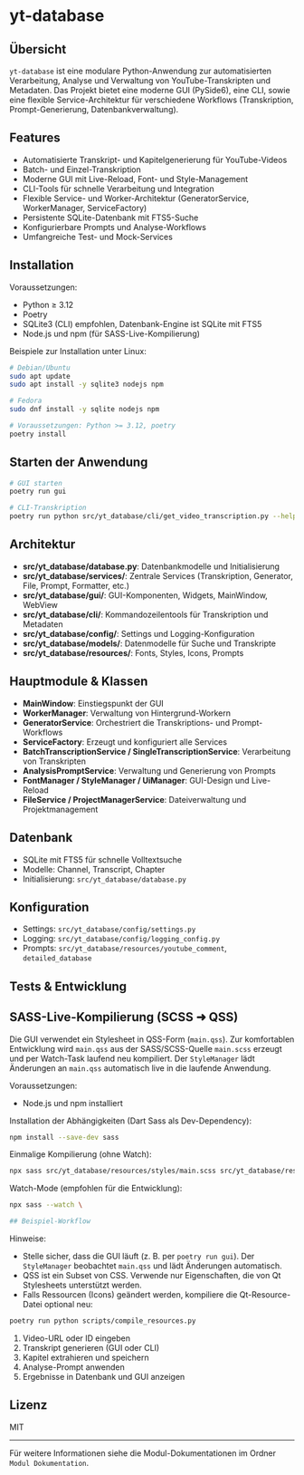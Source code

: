 # yt-database

## Übersicht

`yt-database` ist eine modulare Python-Anwendung zur automatisierten Verarbeitung, Analyse und Verwaltung von YouTube-Transkripten und Metadaten. Das Projekt bietet eine moderne GUI (PySide6), eine CLI, sowie eine flexible Service-Architektur für verschiedene Workflows (Transkription, Prompt-Generierung, Datenbankverwaltung).

## Features

- Automatisierte Transkript- und Kapitelgenerierung für YouTube-Videos
- Batch- und Einzel-Transkription
- Moderne GUI mit Live-Reload, Font- und Style-Management
- CLI-Tools für schnelle Verarbeitung und Integration
- Flexible Service- und Worker-Architektur (GeneratorService, WorkerManager, ServiceFactory)
- Persistente SQLite-Datenbank mit FTS5-Suche
- Konfigurierbare Prompts und Analyse-Workflows
- Umfangreiche Test- und Mock-Services

## Installation

Voraussetzungen:

- Python ≥ 3.12
- Poetry
- SQLite3 (CLI) empfohlen, Datenbank-Engine ist SQLite mit FTS5
- Node.js und npm (für SASS-Live-Kompilierung)

Beispiele zur Installation unter Linux:

```bash
# Debian/Ubuntu
sudo apt update
sudo apt install -y sqlite3 nodejs npm

# Fedora
sudo dnf install -y sqlite nodejs npm
```

```bash
# Voraussetzungen: Python >= 3.12, poetry
poetry install
```

## Starten der Anwendung

```bash
# GUI starten
poetry run gui

# CLI-Transkription
poetry run python src/yt_database/cli/get_video_transcription.py --help
```

## Architektur

- **src/yt_database/database.py**: Datenbankmodelle und Initialisierung
- **src/yt_database/services/**: Zentrale Services (Transkription, Generator, File, Prompt, Formatter, etc.)
- **src/yt_database/gui/**: GUI-Komponenten, Widgets, MainWindow, WebView
- **src/yt_database/cli/**: Kommandozeilentools für Transkription und Metadaten
- **src/yt_database/config/**: Settings und Logging-Konfiguration
- **src/yt_database/models/**: Datenmodelle für Suche und Transkripte
- **src/yt_database/resources/**: Fonts, Styles, Icons, Prompts

## Hauptmodule & Klassen

- **MainWindow**: Einstiegspunkt der GUI
- **WorkerManager**: Verwaltung von Hintergrund-Workern
- **GeneratorService**: Orchestriert die Transkriptions- und Prompt-Workflows
- **ServiceFactory**: Erzeugt und konfiguriert alle Services
- **BatchTranscriptionService / SingleTranscriptionService**: Verarbeitung von Transkripten
- **AnalysisPromptService**: Verwaltung und Generierung von Prompts
- **FontManager / StyleManager / UiManager**: GUI-Design und Live-Reload
- **FileService / ProjectManagerService**: Dateiverwaltung und Projektmanagement

## Datenbank

- SQLite mit FTS5 für schnelle Volltextsuche
- Modelle: Channel, Transcript, Chapter
- Initialisierung: `src/yt_database/database.py`

## Konfiguration

- Settings: `src/yt_database/config/settings.py`
- Logging: `src/yt_database/config/logging_config.py`
- Prompts: `src/yt_database/resources/youtube_comment`, `detailed_database`

## Tests & Entwicklung

## SASS-Live-Kompilierung (SCSS ➜ QSS)

Die GUI verwendet ein Stylesheet in QSS-Form (`main.qss`). Zur komfortablen Entwicklung wird `main.qss` aus der SASS/SCSS-Quelle `main.scss` erzeugt und per Watch-Task laufend neu kompiliert. Der `StyleManager` lädt Änderungen an `main.qss` automatisch live in die laufende Anwendung.

Voraussetzungen:

- Node.js und npm installiert

Installation der Abhängigkeiten (Dart Sass als Dev-Dependency):

```bash
npm install --save-dev sass
```

Einmalige Kompilierung (ohne Watch):

```bash
npx sass src/yt_database/resources/styles/main.scss src/yt_database/resources/styles/main.qss
```

Watch-Mode (empfohlen für die Entwicklung):

```bash
npx sass --watch \

## Beispiel-Workflow
```

Hinweise:

- Stelle sicher, dass die GUI läuft (z. B. per `poetry run gui`). Der `StyleManager` beobachtet `main.qss` und lädt Änderungen automatisch.
- QSS ist ein Subset von CSS. Verwende nur Eigenschaften, die von Qt Stylesheets unterstützt werden.
- Falls Ressourcen (Icons) geändert werden, kompiliere die Qt-Resource-Datei optional neu:

 ```bash
 poetry run python scripts/compile_resources.py
 ```

1. Video-URL oder ID eingeben
2. Transkript generieren (GUI oder CLI)
3. Kapitel extrahieren und speichern
4. Analyse-Prompt anwenden
5. Ergebnisse in Datenbank und GUI anzeigen

## Lizenz

MIT

---

Für weitere Informationen siehe die Modul-Dokumentationen im Ordner `Modul Dokumentation`.
